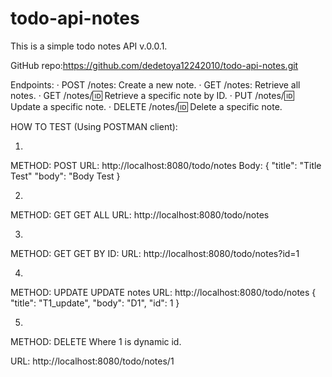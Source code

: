 # todo-api-notes

This is a simple todo notes API v.0.0.1.

GitHub repo:https://github.com/dedetoya12242010/todo-api-notes.git

Endpoints:
· POST /notes: Create a new note.
· GET /notes: Retrieve all notes.
· GET /notes/:id: Retrieve a specific note by ID.
· PUT /notes/:id: Update a specific note.
· DELETE /notes/:id: Delete a specific note.

HOW TO TEST (Using POSTMAN client):

1)
METHOD: POST
URL:  http://localhost:8080/todo/notes
Body: 
{
    "title": "Title Test"
    "body": "Body Test
}

2)
METHOD: GET
GET ALL
URL: http://localhost:8080/todo/notes

3)
METHOD: GET
GET BY ID:
URL: http://localhost:8080/todo/notes?id=1

4)
METHOD: UPDATE
UPDATE notes
URL: http://localhost:8080/todo/notes
{
    "title": "T1_update",
    "body": "D1",
    "id": 1
}

5)
METHOD: DELETE
Where 1 is dynamic id.

URL: http://localhost:8080/todo/notes/1

